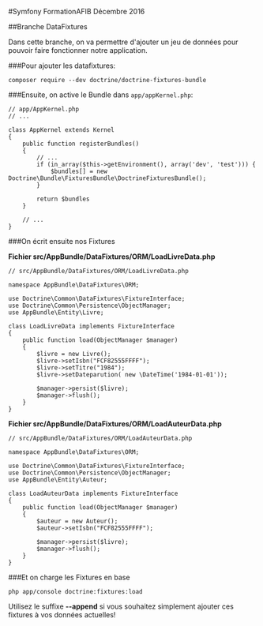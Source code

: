 

#Symfony FormationAFIB Décembre 2016




##Branche DataFixtures


Dans cette branche, on va permettre d'ajouter un jeu de données pour pouvoir faire fonctionner notre application.



###Pour ajouter les datafixtures:

`composer require --dev doctrine/doctrine-fixtures-bundle`


###Ensuite, on active le Bundle dans `app/appKernel.php`:



    // app/AppKernel.php
    // ...
    
    class AppKernel extends Kernel
    {
        public function registerBundles()
        {
            // ...
            if (in_array($this->getEnvironment(), array('dev', 'test'))) {
                $bundles[] = new Doctrine\Bundle\FixturesBundle\DoctrineFixturesBundle();
            }
    
            return $bundles
        }
    
        // ...
    }



###On écrit ensuite nos Fixtures


__Fichier src/AppBundle/DataFixtures/ORM/LoadLivreData.php__

    // src/AppBundle/DataFixtures/ORM/LoadLivreData.php
    
    namespace AppBundle\DataFixtures\ORM;
    
    use Doctrine\Common\DataFixtures\FixtureInterface;
    use Doctrine\Common\Persistence\ObjectManager;
    use AppBundle\Entity\Livre;
    
    class LoadLivreData implements FixtureInterface
    {
        public function load(ObjectManager $manager)
        {
            $livre = new Livre();
            $livre->setIsbn("FCF82555FFFF");
            $livre->setTitre("1984");
            $livre->setDateparution( new \DateTime('1984-01-01'));
    
            $manager->persist($livre);
            $manager->flush();
        }
    }

__Fichier src/AppBundle/DataFixtures/ORM/LoadAuteurData.php__

    // src/AppBundle/DataFixtures/ORM/LoadAuteurData.php
    
    namespace AppBundle\DataFixtures\ORM;
    
    use Doctrine\Common\DataFixtures\FixtureInterface;
    use Doctrine\Common\Persistence\ObjectManager;
    use AppBundle\Entity\Auteur;
    
    class LoadAuteurData implements FixtureInterface
    {
        public function load(ObjectManager $manager)
        {
            $auteur = new Auteur();
            $auteur->setIsbn("FCF82555FFFF");
    
            $manager->persist($livre);
            $manager->flush();
        }
    }


###Et on charge les Fixtures en base

`php app/console doctrine:fixtures:load`

Utilisez le suffixe **--append** si vous souhaitez simplement ajouter ces fixtures à vos données actuelles!
  
  